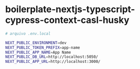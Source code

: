 # boilerplate-nextjs-typescript-cypress-context-casl-husky

```bash
# arquivo .env.local

NEXT_PUBLIC_ENVIRONMENT=dev
NEXT_PUBLIC_TOKEN_PREFIX=app-name
NEXT_PUBLIC_APP_NAME=App Name
NEXT_PUBLIC_DB_URL=http://localhost:5050/
NEXT_PUBLIC_APP_URL=http://localhost:3000/
```

